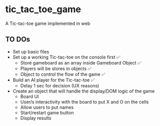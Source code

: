 # tic_tac_toe_game

A Tic-tac-toe game implemented in web

## TO DOs

- Set up basic files
- Set up a working Tic-tac-toe on the console first ✅
  - Store gameboard as an array inside Gameboard Object ✅
  - Players will be stores in objects ✅
  - Object to control the flow of the game ✅
- Build an AI player for the Tic-tac-toe ✅
  - Delay 1 sec for decision (UX reasons)
- Create an object that will handle the display/DOM logic of the game
  - Board UI
  - User/s interactivity with the board to put X and O on the cells
  - Allow users to put names
  - Start/restart game button
  - Display results
